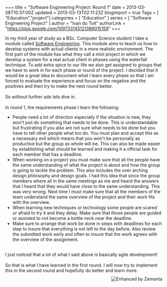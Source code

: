 +++
title = "Software Engineering Project: Round 1"
date = 2013-03-08T10:37:00Z
updated = 2013-03-13T02:11:23Z
blogimport = true 
Tags = [ "Education","project"]
categories = [ "Education" ]
series = [ "Software Engineering Project" ]
author = "Ivan du Toit"
authorLink = "https://plus.google.com/109733145121386015159"
+++

In my third year of study as a BSc. Computer Science student I take a module called <a class="zem_slink" href="http://en.wikipedia.org/wiki/Software_engineering" rel="wikipedia" target="_blank" title="Software engineering">Software Engineering</a>. This module aims to teach us how to develop systems with actual clients in a more realistic environment. The first part of the module has what they call a mini project in which we develop a system for a real actual client in phases using the waterfall technique. To add extra spice to our life we also get assigned to groups that we have to work in for each phase or round of the project. I decided that it would be a great idea to document what I learn every phase so that I am forced to&nbsp;evaluate&nbsp;the&nbsp;experience&nbsp;and focus on the negative and the positives and then try to make the next round better.<br /><br />So without&nbsp;further&nbsp;ado lets dive in.<br /><br />In round 1, the requirements phase I learn the following:<br /><ul><li>People need a lot of direction&nbsp;especially&nbsp;if the situation is new, they won't just do something that needs to be done. This is understandable but frustrating if you also are not sure what needs to be done but you have to tell other people what too do. You must plan and accept this as a&nbsp;necessary&nbsp;evil which means that you won't be personally as productive but the group as whole will be.&nbsp;This can also be made easier by&nbsp;establishing&nbsp;what should be learned and making it a official task for each member that has a deadline.</li><li>When working on a project you must make sure that all the people have the same understanding of what the project is about and how the group is going to tackle the problem. This also includes the over arching design&nbsp;philosophy&nbsp;and design goals. I had this idea that since the group members where all in the same meetings as me and heard the answers that I heard that they would have close to the same understanding. This was very wrong. Next time I must make sure that all the members of the team understand the same overview of the project and their work fits with the overview.</li><li>When learning new&nbsp;techniques&nbsp;or technology some people are scared or afraid to try it and they delay. Make sure that those people are guided or&nbsp;assisted&nbsp;to not become a bottle neck near the deadline.</li><li>Make sure to arrange that work be done in steps with deadlines for each step to insure that everything is not left to the day before. Also review the submitted work early and often to insure that the work agrees with the overview of the assignment.</li></ul><br />I just noticed that a lot of what I said above is&nbsp;basically&nbsp;agile&nbsp;development!<br /><br />So that is what I have learned in the first round. I will now try to implement this in the second round and hopefully do better and learn more.<br />  <div class="zemanta-pixie" style="height: 15px; margin-top: 10px;"><a class="zemanta-pixie-a" href="http://www.zemanta.com/?px" title="Enhanced by Zemanta"><img alt="Enhanced by Zemanta" class="zemanta-pixie-img" src="http://img.zemanta.com/zemified_h.png?x-id=958f2458-b2d0-4140-b700-ca68d47f3d08" style="border: none; float: right;" /></a></div>
